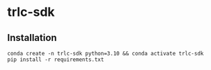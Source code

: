 # trlc-sdk
## Installation
```
conda create -n trlc-sdk python=3.10 && conda activate trlc-sdk
pip install -r requirements.txt
```